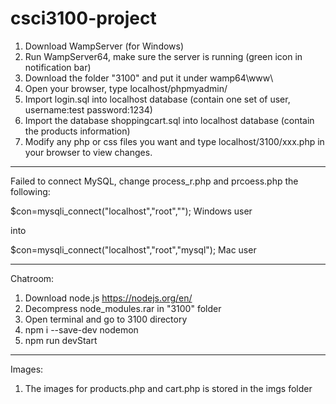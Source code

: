 # csci3100-project

1. Download WampServer (for Windows)
2. Run WampServer64, make sure the server is running (green icon in notification bar)
3. Download the folder "3100" and put it under wamp64\www\
4. Open your browser, type localhost/phpmyadmin/
5. Import login.sql into localhost database (contain one set of user, username:test password:1234)
6. Import the database shoppingcart.sql into localhost database (contain the products information)
7. Modify any php or css files you want and type localhost/3100/xxx.php in your browser to view changes. 
----------------------------------------------------------
Failed to connect MySQL,
change process_r.php and prcoess.php the following:

$con=mysqli_connect("localhost","root",""); Windows user

  into

$con=mysqli_connect("localhost","root","mysql"); Mac user

----------------------------------------------------------
Chatroom: 
1. Download node.js https://nodejs.org/en/
2. Decompress node_modules.rar in "3100" folder
3. Open terminal and go to 3100 directory
4. npm i --save-dev nodemon
5. npm run devStart 
----------------------------------------------------------
Images:
1. The images for products.php and cart.php is stored in the imgs folder
